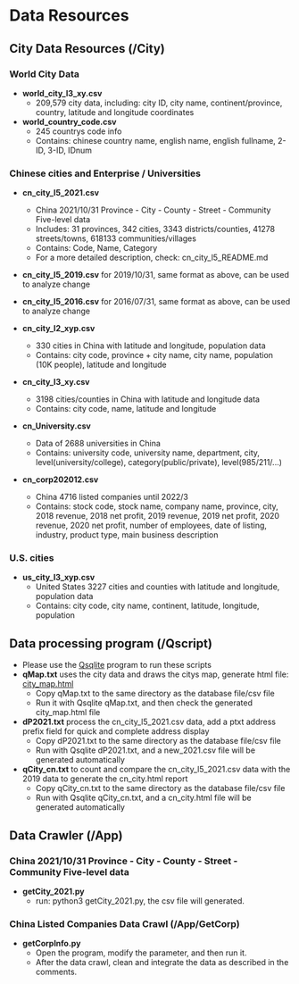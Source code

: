 # Data Resources

## City Data Resources (/City)

### World City Data
- **world_city_l3_xy.csv**
  - 209,579 city data, including: city ID, city name, continent/province, country, latitude and longitude coordinates
- **world_country_code.csv**
  - 245 countrys code info
  - Contains: chinese country name, english name, english fullname, 2-ID, 3-ID, IDnum

### Chinese cities and Enterprise / Universities
- **cn_city_l5_2021.csv**
  - China 2021/10/31 Province - City - County - Street - Community Five-level data
  - Includes: 31 provinces, 342 cities, 3343 districts/counties, 41278 streets/towns, 618133 communities/villages
  - Contains: Code, Name, Category
  - For a more detailed description, check: cn_city_l5_README.md
- **cn_city_l5_2019.csv** for 2019/10/31, same format as above, can be used to analyze change
- **cn_city_l5_2016.csv** for 2016/07/31, same format as above, can be used to analyze change

- **cn_city_l2_xyp.csv**
  - 330 cities in China with latitude and longitude, population data
  - Contains: city code, province + city name, city name, population (10K people), latitude and longitude

- **cn_city_l3_xy.csv**
  - 3198 cities/counties in China with latitude and longitude data
  - Contains: city code, name, latitude and longitude

- **cn_University.csv**
  - Data of 2688 universities in China
  - Contains: university code, university name, department, city, level(university/college), category(public/private), level(985/211/...)

- **cn_corp202012.csv**
  - China 4716 listed companies until 2022/3
  - Contains: stock code, stock name, company name, province, city, 2018 revenue, 2018 net profit, 2019 revenue, 2019 net profit, 2020 revenue, 2020 net profit, number of employees, date of listing, industry, product type, main business description


### U.S. cities
- **us_city_l3_xyp.csv**
  - United States 3227 cities and counties with latitude and longitude, population data
  - Contains: city code, city name, continent, latitude, longitude, population


## Data processing program (/Qscript)
- Please use the [Qsqlite](https://github.com/wolf71/Qsqlite) program to run these scripts 
- **qMap.txt** uses the city data and draws the citys map, generate html file: [city_map.html](Qscript/city_map.html)
  - Copy qMap.txt to the same directory as the database file/csv file
  - Run it with Qsqlite qMap.txt, and then check the generated city_map.html file
- **dP2021.txt** process the cn_city_l5_2021.csv data, add a ptxt address prefix field for quick and complete address display
  - Copy dP2021.txt to the same directory as the database file/csv file
  - Run with Qsqlite dP2021.txt, and a new_2021.csv file will be generated automatically
- **qCity_cn.txt** to count and compare the cn_city_l5_2021.csv data with the 2019 data to generate the cn_city.html report
  - Copy qCity_cn.txt to the same directory as the database file/csv file
  - Run with Qsqlite qCity_cn.txt, and a cn_city.html file will be generated automatically


## Data Crawler (/App)
### China 2021/10/31 Province - City - County - Street - Community Five-level data
- **getCity_2021.py**
  - run: python3 getCity_2021.py, the csv file will generated.
### China Listed Companies Data Crawl (/App/GetCorp)
- **getCorpInfo.py**
  - Open the program, modify the parameter, and then run it.
  - After the data crawl, clean and integrate the data as described in the comments.

